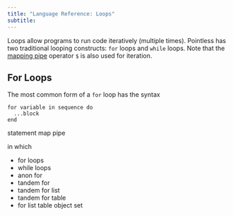 ```yaml
---
title: "Language Reference: Loops"
subtitle:
---
```


Loops allow programs to run code iteratively (multiple times). Pointless has two
traditional looping constructs: `for` loops and `while` loops. Note that the
[mapping pipe](../pipelines#map) operator `$` is also used for iteration.

## For Loops

The most common form of a `for` loop has the syntax

```ptls --no-eval
for variable in sequence do
  ...block
end
```

statement map pipe

in which

- for loops
- while loops
- anon for
- tandem for
- tandem for list
- tandem for table
- for list table object set
